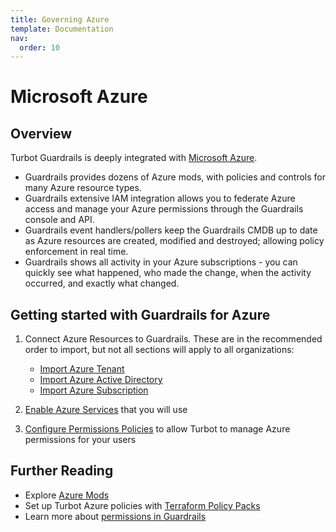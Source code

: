 ```yaml
---
title: Governing Azure
template: Documentation
nav:
  order: 10
---
```


# Microsoft Azure

## Overview

Turbot Guardrails is deeply integrated with
[Microsoft Azure](https://azure.microsoft.com/).

- Guardrails provides dozens of Azure mods, with policies and controls for many Azure resource types.
- Guardrails extensive IAM integration allows you to federate Azure access and
  manage your Azure permissions through the Guardrails console and API.
- Guardrails event handlers/pollers keep the Guardrails CMDB up to date as Azure resources are
  created, modified and destroyed; allowing policy enforcement in real time.
- Guardrails shows all activity in your Azure subscriptions - you can quickly see
  what happened, who made the change, when the activity occurred, and exactly
  what changed.

## Getting started with Guardrails  for Azure

1. Connect Azure Resources to Guardrails. These are in the recommended order to import, but not
   all sections will apply to all organizations:

    - [Import Azure Tenant](integrations/azure/import/tenant)
    - [Import Azure Active Directory](integrations/azure/import/active-directory)
    - [Import Azure Subscription](integrations/azure/import/subscription)

2. [Enable Azure Services](integrations/azure/services) that you will use
3. [Configure Permissions Policies](integrations/azure/permissions) to allow Turbot to manage
   Azure permissions for your users

## Further Reading

- Explore [Azure Mods](mods/)
- Set up Turbot Azure policies with
  [Terraform Policy Packs](https://github.com/turbot/guardrails-samples/tree/main/policy_packs)
- Learn more about [permissions in Guardrails](concepts/iam/permissions)
